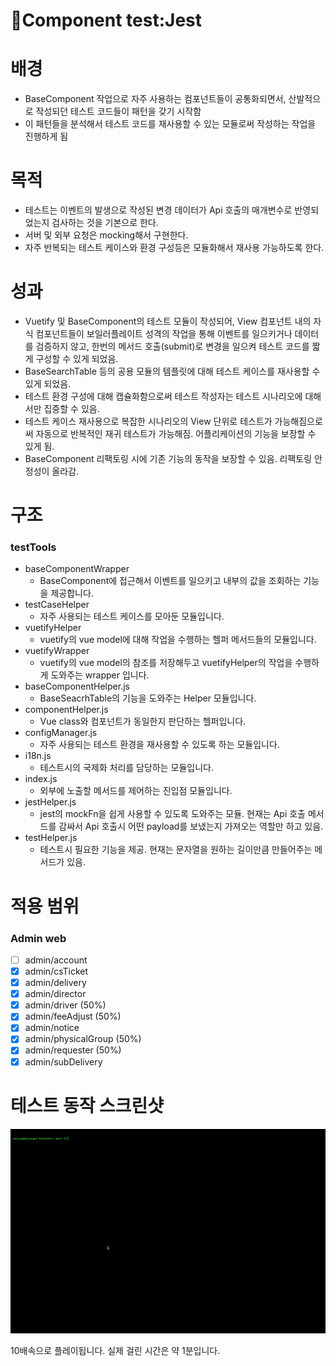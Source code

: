 # 🎲Component test:Jest

# 배경

- BaseComponent 작업으로 자주 사용하는 컴포넌트들이 공통화되면서, 산발적으로 작성되던 테스트 코드들이 패턴을 갖기 시작함
- 이 패턴들을 분석해서 테스트 코드를 재사용할 수 있는 모듈로써 작성하는 작업을 진행하게 됨

# 목적

- 테스트는 이벤트의 발생으로 작성된 변경 데이터가 Api 호출의 매개변수로 반영되었는지 검사하는 것을 기본으로 한다.
- 서버 및 외부 요청은 mocking해서 구현한다.
- 자주 반복되는 테스트 케이스와 환경 구성등은 모듈화해서 재사용 가능하도록 한다.

# 성과

- Vuetify 및 BaseComponent의 테스트 모듈이 작성되어, View 컴포넌트 내의 자식 컴포넌트들이 보일러플레이트 성격의 작업을 통해 이벤트를 일으키거나 데이터를 검증하지 않고, 한번의 메서드 호출(submit)로 변경을 일으켜 테스트 코드를 짧게 구성할 수 있게 되었음.
- BaseSearchTable 등의 공용 모듈의 템플릿에 대해 테스트 케이스를 재사용할 수 있게 되었음.
- 테스트 환경 구성에 대해 캡슐화함으로써 테스트 작성자는 테스트 시나리오에 대해서만 집중할 수 있음.
- 테스트 케이스 재사용으로 복잡한 시나리오의 View 단위로 테스트가 가능해짐으로써 자동으로 반복적인 재귀 테스트가 가능해짐. 어플리케이션의 기능을 보장할 수 있게 됨.
- BaseComponent 리팩토링 시에 기존 기능의 동작을 보장할 수 있음. 리팩토링 안정성이 올라감.

# 구조

### testTools

- baseComponentWrapper
    - BaseComponent에 접근해서 이벤트를 일으키고 내부의 값을 조회하는 기능을 제공합니다.
- testCaseHelper
    - 자주 사용되는 테스트 케이스를 모아둔 모듈입니다.
- vuetifyHelper
    - vuetify의 vue model에 대해 작업을 수행하는 헬퍼 메서드들의 모듈입니다.
- vuetifyWrapper
    - vuetify의 vue model의 참조를 저장해두고 vuetifyHelper의 작업을 수행하게 도와주는 wrapper 입니다.
- baseComponentHelper.js
    - BaseSeacrhTable의 기능을 도와주는 Helper 모듈입니다.
- componentHelper.js
    - Vue class와 컴포넌트가 동일한지 판단하는 헬퍼입니다.
- configManager.js
    - 자주 사용되는 테스트 환경을 재사용할 수 있도록 하는 모듈입니다.
- i18n.js
    - 테스트시의 국제화 처리를 담당하는 모듈입니다.
- index.js
    - 외부에 노출할 메서드를 제어하는 진입점 모듈입니다.
- jestHelper.js
    - jest의 mockFn을 쉽게 사용할 수 있도록 도와주는 모듈. 현재는 Api 호출 메서드를 감싸서 Api 호출시 어떤 payload를 보냈는지 가져오는 역할만 하고 있음.
- testHelper.js
    - 테스트시 필요한 기능을 제공. 현재는 문자열을 원하는 길이만큼 만들어주는 메서드가 있음.

# 적용 범위

### Admin web

- [ ]  admin/account
- [x]  admin/csTicket
- [x]  admin/delivery
- [x]  admin/director
- [x]  admin/driver (50%)
- [x]  admin/feeAdjust (50%)
- [x]  admin/notice
- [x]  admin/physicalGroup (50%)
- [x]  admin/requester (50%)
- [x]  admin/subDelivery

# 테스트 동작 스크린샷

![테스트 스크린샷](../assets/barogo__jest_test_run.gif)

10배속으로 플레이됩니다. 실제 걸린 시간은 약 1분입니다.